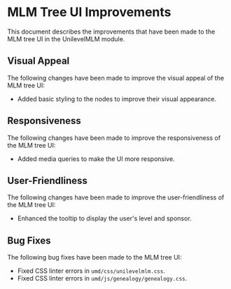 # MLM Tree UI Improvements

This document describes the improvements that have been made to the MLM tree UI in the UnilevelMLM module.

## Visual Appeal

The following changes have been made to improve the visual appeal of the MLM tree UI:

*   Added basic styling to the nodes to improve their visual appearance.

## Responsiveness

The following changes have been made to improve the responsiveness of the MLM tree UI:

*   Added media queries to make the UI more responsive.

## User-Friendliness

The following changes have been made to improve the user-friendliness of the MLM tree UI:

*   Enhanced the tooltip to display the user's level and sponsor.

## Bug Fixes

The following bug fixes have been made to the MLM tree UI:

*   Fixed CSS linter errors in `umd/css/unilevelmlm.css`.
*   Fixed CSS linter errors in `umd/js/genealogy/genealogy.css`.